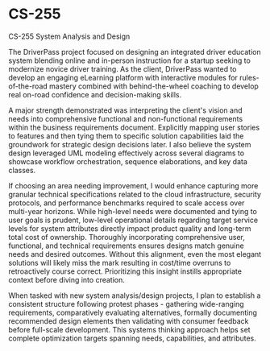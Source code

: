 # CS-255
CS-255 System Analysis and Design

The DriverPass project focused on designing an integrated driver education system blending online and in-person instruction for a startup seeking to modernize novice driver training. As the client, DriverPass wanted to develop an engaging eLearning platform with interactive modules for rules-of-the-road mastery combined with behind-the-wheel coaching to develop real on-road confidence and decision-making skills.

A major strength demonstrated was interpreting the client's vision and needs into comprehensive functional and non-functional requirements within the business requirements document. Explicitly mapping user stories to features and then tying them to specific solution capabilities laid the groundwork for strategic design decisions later. I also believe the system design leveraged UML modeling effectively across several diagrams to showcase workflow orchestration, sequence elaborations, and key data classes.

If choosing an area needing improvement, I would enhance capturing more granular technical specifications related to the cloud infrastructure, security protocols, and performance benchmarks required to scale access over multi-year horizons. While high-level needs were documented and tying to user goals is prudent, low-level operational details regarding target service levels for system attributes directly impact product quality and long-term total cost of ownership.
Thoroughly incorporating comprehensive user, functional, and technical requirements ensures designs match genuine needs and desired outcomes. Without this alignment, even the most elegant solutions will likely miss the mark resulting in cost/time overruns to retroactively course correct. Prioritizing this insight instills appropriate context before diving into creation.

When tasked with new system analysis/design projects, I plan to establish a consistent structure following protest phases - gathering wide-ranging requirements, comparatively evaluating alternatives, formally documenting recommended design elements then validating with consumer feedback before full-scale development. This systems thinking approach helps set complete optimization targets spanning needs, capabilities, and attributes.


